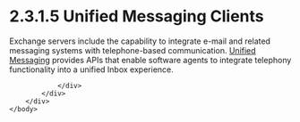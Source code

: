 <html dir="LTR" xmlns:mshelp="http://msdn.microsoft.com/mshelp" xmlns:ddue="http://ddue.schemas.microsoft.com/authoring/2003/5" xmlns:xlink="http://www.w3.org/1999/xlink" xmlns:tool="http://www.microsoft.com/tooltip">
    <head>
        <meta http-equiv="Content-Type" content="text/html; CHARSET=utf-8"></meta>
        <meta name="save" content="history"></meta>
        <title>2.3.1.5 Unified Messaging Clients</title>
        <xml>
            <mshelp:toctitle title="2.3.1.5 Unified Messaging Clients"></mshelp:toctitle>
            <mshelp:rltitle title="[MS-OXPROTO]: Unified Messaging Clients"></mshelp:rltitle>
            <mshelp:keyword index="A" term="375358b4-782f-4be9-aeaf-6062757d5fda"></mshelp:keyword>
            <mshelp:attr name="DCSext.ContentType" value="open specification"></mshelp:attr>
            <mshelp:attr name="AssetID" value="375358b4-782f-4be9-aeaf-6062757d5fda"></mshelp:attr>
            <mshelp:attr name="TopicType" value="kbRef"></mshelp:attr>
            <mshelp:attr name="DCSext.Title" value="[MS-OXPROTO]: Unified Messaging Clients" />
        </xml>
    </head>
    <body>
        <div id="header">
            <h1 class="heading">2.3.1.5 Unified Messaging Clients</h1>
        </div>
        <div id="mainSection">
            <div id="mainBody">
                <div id="allHistory" class="saveHistory"></div>
                <div id="sectionSection0" class="section" name="collapseableSection">
                    

<p>Exchange servers include the capability to integrate e-mail
and related messaging systems with telephone-based communication. <a href="f888c37a-d994-4b91-96a5-e88cfbd66bd6.htm#gt_97a6a212-81ff-418f-b437-15260399b357">Unified Messaging</a> provides
APIs that enable software agents to integrate telephony functionality into a
unified Inbox experience. </p>


                </div>
            </div>
        </div>
    </body>
</html>